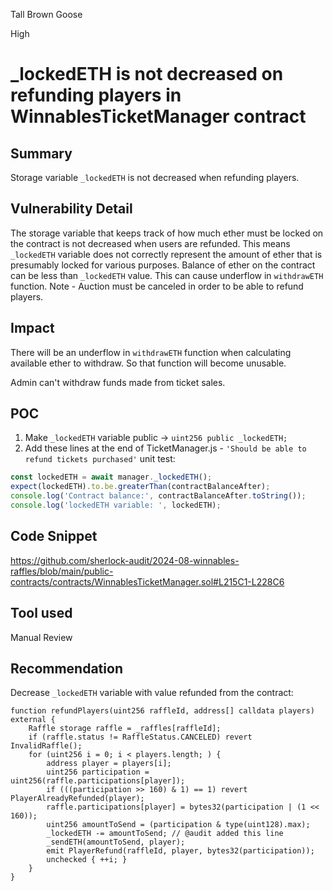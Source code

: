 Tall Brown Goose

High

# _lockedETH is not decreased on refunding players in WinnablesTicketManager contract

## Summary

Storage variable `_lockedETH` is not decreased when refunding players.

## Vulnerability Detail

The storage variable that keeps track of how much ether must be locked on the contract is not decreased when users are refunded. This means `_lockedETH` variable does not correctly represent the amount of ether that is presumably locked for various purposes. Balance of ether on the contract can be less than `_lockedETH` value. This can cause underflow in `withdrawETH` function.
Note - Auction must be canceled in order to be able to refund players. 

## Impact

There will be an underflow in `withdrawETH` function when calculating available ether to withdraw. So that function will become unusable.

Admin can't withdraw funds made from ticket sales.

## POC

1. Make `_lockedETH` variable public -> `uint256 public _lockedETH;`
2. Add these lines at the end of TicketManager.js - `'Should be able to refund tickets purchased'` unit test:

```javascript
const lockedETH = await manager._lockedETH();
expect(lockedETH).to.be.greaterThan(contractBalanceAfter);
console.log('Contract balance:', contractBalanceAfter.toString());
console.log('lockedETH variable: ', lockedETH);
```


## Code Snippet

https://github.com/sherlock-audit/2024-08-winnables-raffles/blob/main/public-contracts/contracts/WinnablesTicketManager.sol#L215C1-L228C6

## Tool used

Manual Review

## Recommendation

Decrease `_lockedETH` variable with value refunded from the contract:

```solidity
function refundPlayers(uint256 raffleId, address[] calldata players) external {
    Raffle storage raffle = _raffles[raffleId];
    if (raffle.status != RaffleStatus.CANCELED) revert InvalidRaffle();
    for (uint256 i = 0; i < players.length; ) {
        address player = players[i];
        uint256 participation = uint256(raffle.participations[player]);
        if (((participation >> 160) & 1) == 1) revert PlayerAlreadyRefunded(player);
        raffle.participations[player] = bytes32(participation | (1 << 160));
        uint256 amountToSend = (participation & type(uint128).max);
        _lockedETH -= amountToSend; // @audit added this line
        _sendETH(amountToSend, player);
        emit PlayerRefund(raffleId, player, bytes32(participation));
        unchecked { ++i; }
    }
}
```